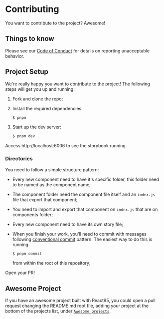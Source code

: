 # Contributing

You want to contribute to the project? Awesome!

## Things to know

Please see our [Code of Conduct](CODE_OF_CONDUCT.md) for details on reporting unacceptable behavior.

## Project Setup

We're really happy you want to contribute to the project! The following steps will get you up and running:

1. Fork and clone the repo;
2. Install the required dependencies

   ```sh
   $ pnpm
   ```

3. Start up the dev server:

   ```sh
   $ pnpm dev
   ```

Access http://localhost:6006 to see the storybook running

### Directories

You need to follow a simple structure pattern:

- Every new component need to have it's specific folder, this folder need to be
  named as the component name;
- The component folder need the component file itself and an `index.js` file
  that export that component;
- You need to import and export that component on `index.js` that are on
  components folder;
- Every new component need to have its own story file;
- When you finish your work, you'll need to commit with messages following
  [conventional commit](https://www.conventionalcommits.org/en/v1.0.0/) pattern.
  The easiest way to do this is running

  ```sh
  $ pnpm commit
  ```

  from within the root of this repository;

Open your PR!

## Awesome Project

If you have an awesome project built with React95, you could open a pull
request changing the README.md root file, adding your project at the bottom of
the projects list, under [`Awesome projects`](README.md#awesome-project).
